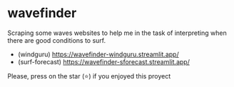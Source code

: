 # wavefinder
Scraping some waves websites to help me in the task of interpreting when there are good conditions to surf.

 - (windguru) https://wavefinder-windguru.streamlit.app/
 - (surf-forecast) https://wavefinder-sforecast.streamlit.app/


Please, press on the star (⭐) if you enjoyed this proyect
